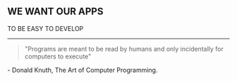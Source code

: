 <StandardTab choosen="maintainability" />

<div class="text-center font-bold h-full overflow-y-auto m-4 mt-20">
  <h2>WE WANT OUR APPS</h2>
  <p class="font-extralight text-2xl">TO BE EASY TO DEVELOP</p>
  <hr class="my-4 border-gray-500" />
  <blockquote class="font-serif">
    "Programs are meant to be read by humans and only incidentally for computers to execute"
  </blockquote>
  <p class="text-xs">- Donald Knuth, The Art of Computer Programming.</p>
</div>

<!--
Time: 15:00

- program itu dibuat bukan hanya untuk dieksekusi oleh mesin tetapi juga untuk dibaca manusia
-->
